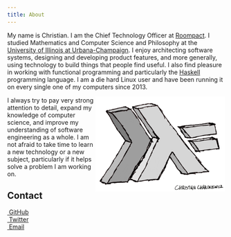 ```yaml
---
title: About
---
```


<div class="content-body">

My name is Christian.  I am the Chief Technology Officer at [Roompact](https://roompact.com).  I studied Mathematics and Computer Science and Philosophy at the [University of Illinois at Urbana-Champaign](http://illinois.edu).  I enjoy architecting software systems, designing and developing product features, and more generally, using technology to build things that people find useful.  I also find pleasure in working with functional programming and particularly the [Haskell](https://www.haskell.org/) programming language.  I am a die hard Linux user and have been running it on every single one of my computers since 2013. 

<a href="https://www.haskell.org"><img title="Haskell" src="/images/haskell_logo_signed.png" style="float:right; width:300px;"></a>

I always try to pay very strong attention to detail, expand my knowledge of computer science, and improve my understanding of software engineering as a whole.  I am not afraid to take time to learn a new technology or a new subject, particularly if it helps solve a problem I am working on.

## Contact

<div class="contact">
<div><a href="https://github.com/charukiewicz"><i class="fa fa-github"></i>&nbsp;GitHub</a></div>
<div><a href="https://twitter.com/charukiewicz"><i class="fa fa-twitter"></i>&nbsp;Twitter</a></div>
<div><a href="mailto:c.charukiewicz@gmail.com"><i class="fa fa-envelope"></i>&nbsp;Email</a></div>
</div>

</div>
